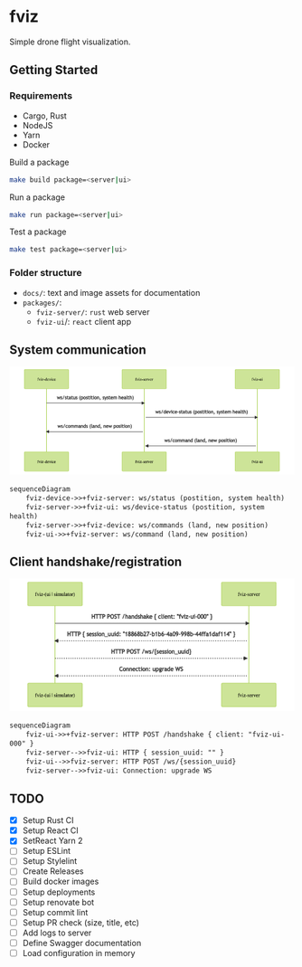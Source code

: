 # fviz

Simple drone flight visualization.

## Getting Started

### Requirements

- Cargo, Rust
- NodeJS
- Yarn
- Docker

Build a package

```bash
make build package=<server|ui>
```

Run a package

```bash
make run package=<server|ui>
```

Test a package

```bash
make test package=<server|ui>
```

### Folder structure

- `docs/`: text and image assets for documentation
- `packages/`:
  - `fviz-server/`: `rust` web server
  - `fviz-ui`/: `react` client app

## System communication

![diagram](./docs/diagram.png)

```mermaid
sequenceDiagram
    fviz-device->>+fviz-server: ws/status (postition, system health)
    fviz-server->>+fviz-ui: ws/device-status (postition, system health)
    fviz-server->>+fviz-device: ws/commands (land, new position)
    fviz-ui->>+fviz-server: ws/command (land, new position)
```

## Client handshake/registration

![diagram](./docs/handshake.png)

```mermaid
sequenceDiagram
    fviz-ui->>+fviz-server: HTTP POST /handshake { client: "fviz-ui-000" }
    fviz-server-->>fviz-ui: HTTP { session_uuid: "" }
    fviz-ui-->>fviz-server: HTTP POST /ws/{session_uuid}
    fviz-server-->>fviz-ui: Connection: upgrade WS
```

## TODO

- [x] Setup Rust CI
- [x] Setup React CI
- [x] SetReact Yarn 2
- [ ] Setup ESLint
- [ ] Setup Stylelint
- [ ] Create Releases
- [ ] Build docker images
- [ ] Setup deployments
- [ ] Setup renovate bot
- [ ] Setup commit lint
- [ ] Setup PR check (size, title, etc)
- [ ] Add logs to server
- [ ] Define Swagger documentation
- [ ] Load configuration in memory 
